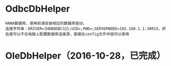 # OdbcDbHelper

	HANA数据库，使用前请安装相应的数据库驱动。
	连接字符串：DRIVER={HDBODBC32};UID=;PWD=;SERVERNODE=192.168.1.1:30015，好处是可以不在电脑上配置数据库连接源，直接在config文件中就可以使用
# OleDbHelper（2016-10-28，已完成）
